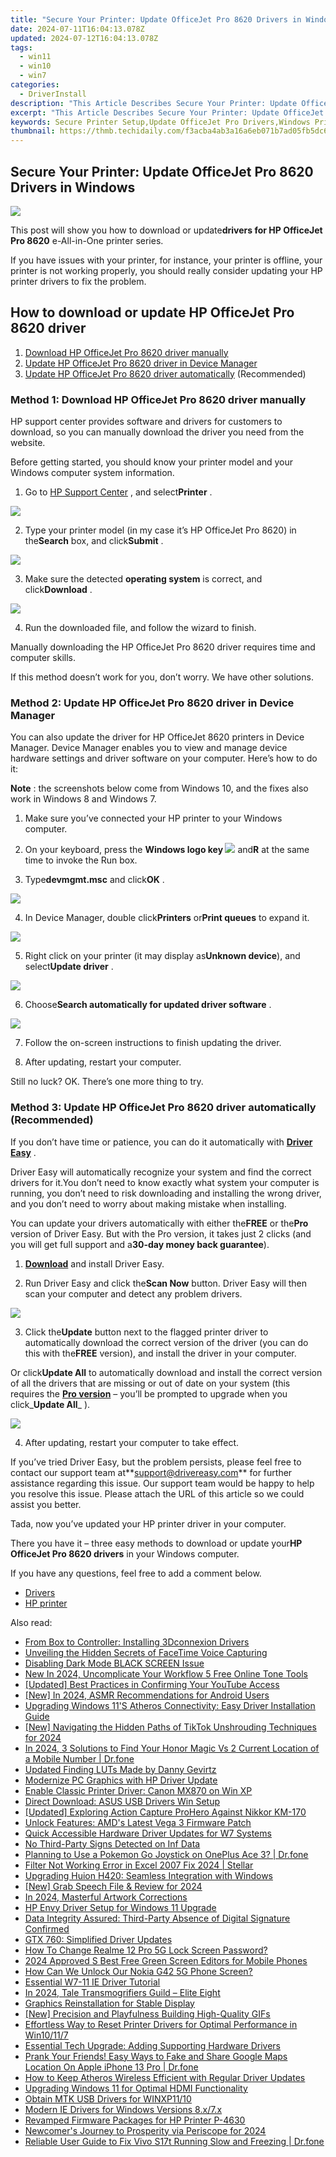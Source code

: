```yaml
---
title: "Secure Your Printer: Update OfficeJet Pro 8620 Drivers in Windows"
date: 2024-07-11T16:04:13.078Z
updated: 2024-07-12T16:04:13.078Z
tags:
  - win11
  - win10
  - win7
categories:
  - DriverInstall
description: "This Article Describes Secure Your Printer: Update OfficeJet Pro 8620 Drivers in Windows"
excerpt: "This Article Describes Secure Your Printer: Update OfficeJet Pro 8620 Drivers in Windows"
keywords: Secure Printer Setup,Update OfficeJet Pro Drivers,Windows Printer Driver Updates,OfficeJet Pro 8620 Security Update,Secure Printer Connectivity,Enhance OfficeJet Pro Security,Printer Drivers Update Guide
thumbnail: https://thmb.techidaily.com/f3acba4ab3a16a6eb071b7ad05fb5dc6bcda3ad9bf54bc2e5b6e949de6c9c500.jpg
---
```


## Secure Your Printer: Update OfficeJet Pro 8620 Drivers in Windows

![](https://images.drivereasy.com/wp-content/uploads/2018/06/img_5b29f24d1dbae.jpg)

 This post will show you how to download or update**drivers for HP OfficeJet Pro 8620** e-All-in-One printer series.

 If you have issues with your printer, for instance, your printer is offline, your printer is not working properly, you should really consider updating your HP printer drivers to fix the problem.

## How to download or update HP OfficeJet Pro 8620 driver

1. [Download HP OfficeJet Pro 8620 driver manually](#Fix1)
2. [Update HP OfficeJet Pro 8620 driver in Device Manager](#Fix2)
3. [Update HP OfficeJet Pro 8620 driver automatically](#Fix3) (Recommended)

### Method 1: Download HP OfficeJet Pro 8620 driver manually

 HP support center provides software and drivers for customers to download, so you can manually download the driver you need from the website.

 Before getting started, you should know your printer model and your Windows computer system information.

 1) Go to [HP Support Center](https://support.hp.com/drivers/) , and select**Printer** .

![](https://images.drivereasy.com/wp-content/uploads/2018/06/img_5b17a61db8764.jpg)

 2) Type your printer model (in my case it’s HP OfficeJet Pro 8620) in the**Search** box, and click**Submit** .

![](https://images.drivereasy.com/wp-content/uploads/2018/06/img_5b29f337c3865.png)

 3) Make sure the detected **operating system** is correct, and click**Download** .

![](https://images.drivereasy.com/wp-content/uploads/2018/06/img_5b29f2f35ac0c.jpg)

4) Run the downloaded file, and follow the wizard to finish.

 Manually downloading the HP OfficeJet Pro 8620 driver requires time and computer skills.

 If this method doesn’t work for you, don’t worry. We have other solutions.

### Method 2: Update HP OfficeJet Pro 8620 driver in Device Manager

 You can also update the driver for HP OfficeJet 8620 printers in Device Manager. Device Manager enables you to view and manage device hardware settings and driver software on your computer. Here’s how to do it:

**Note** : the screenshots below come from Windows 10, and the fixes also work in Windows 8 and Windows 7.

 1) Make sure you’ve connected your HP printer to your Windows computer.

 2) On your keyboard, press the **Windows logo key ![](https://images.drivereasy.com/wp-content/uploads/2017/09/img_59b0b16974940.png)**  and**R** at the same time to invoke the Run box.

 3) Type**devmgmt.msc** and click**OK** .

![](https://images.drivereasy.com/wp-content/uploads/2018/06/img_5b1f85504ee6f.jpg)

 4) In Device Manager, double click**Printers** or**Print queues** to expand it.

![](https://images.drivereasy.com/wp-content/uploads/2018/06/img_5b17a74442076.png)

 5) Right click on your printer (it may display as**Unknown device**), and select**Update driver** .

![](https://images.drivereasy.com/wp-content/uploads/2018/06/img_5b17a789b323b.png)

 6) Choose**Search automatically for updated driver software** .

![](https://images.drivereasy.com/wp-content/uploads/2018/06/img_5b17a7a82a61c.jpg)

7) Follow the on-screen instructions to finish updating the driver.

8) After updating, restart your computer.

Still no luck? OK. There’s one more thing to try.

### Method 3: Update HP OfficeJet Pro 8620 driver automatically (Recommended)

 If you don’t have time or patience, you can do it automatically with **[Driver Easy](https://tools.techidaily.com/drivereasy/download/)**  .

 Driver Easy will automatically recognize your system and find the correct drivers for it.You don’t need to know exactly what system your computer is running, you don’t need to risk downloading and installing the wrong driver, and you don’t need to worry about making mistake when installing.

 You can update your drivers automatically with either the**FREE** or the**Pro** version of Driver Easy. But with the Pro version, it takes just 2 clicks (and you will get full support and a**30-day money back guarantee**).

 1) **[Download](https://tools.techidaily.com/drivereasy/download/)**  and install Driver Easy.

 2) Run Driver Easy and click the**Scan Now** button. Driver Easy will then scan your computer and detect any problem drivers.

![](https://images.drivereasy.com/wp-content/uploads/2018/06/img_5b20bf24ea7df.jpg)

 3) Click the**Update** button next to the flagged printer driver to automatically download the correct version of the driver (you can do this with the**FREE** version), and install the driver in your computer.

 Or click**Update All** to automatically download and install the correct version of all the drivers that are missing or out of date on your system (this requires the **[Pro version](https://tools.techidaily.com/drivereasy/download/)**  – you’ll be prompted to upgrade when you click_**Update All**_ ).

![](https://images.drivereasy.com/wp-content/uploads/2018/06/img_5b29f4c2b5d64.jpg)

4) After updating, restart your computer to take effect.

 If you’ve tried Driver Easy, but the problem persists, please feel free to contact our support team at**<support@drivereasy.com>** for further assistance regarding this issue. Our support team would be happy to help you resolve this issue. Please attach the URL of this article so we could assist you better.

Tada, now you’ve updated your HP printer driver in your computer.

 There you have it – three easy methods to download or update your**HP OfficeJet Pro 8620 drivers** in your Windows computer.

If you have any questions, feel free to add a comment below.

* [Drivers](https://tools.techidaily.com/drivereasy/download/)
* [HP printer](https://tools.techidaily.com/drivereasy/download/)

<ins class="adsbygoogle"
     style="display:block"
     data-ad-format="autorelaxed"
     data-ad-client="ca-pub-7571918770474297"
     data-ad-slot="1223367746"></ins>



<ins class="adsbygoogle"
     style="display:block"
     data-ad-client="ca-pub-7571918770474297"
     data-ad-slot="8358498916"
     data-ad-format="auto"
     data-full-width-responsive="true"></ins>



<span class="atpl-alsoreadstyle">Also read:</span>
<div><ul>
<li><a href="https://driver-install.techidaily.com/from-box-to-controller-installing-3dconnexion-drivers/"><u>From Box to Controller: Installing 3Dconnexion Drivers</u></a></li>
<li><a href="https://on-screen-recording.techidaily.com/unveiling-the-hidden-secrets-of-facetime-voice-capturing/"><u>Unveiling the Hidden Secrets of FaceTime Voice Capturing</u></a></li>
<li><a href="https://network-issues.techidaily.com/disabling-dark-mode-black-screen-issue/"><u>Disabling Dark Mode BLACK SCREEN Issue</u></a></li>
<li><a href="https://video-ai-editor.techidaily.com/new-in-2024-uncomplicate-your-workflow-5-free-online-tone-tools/"><u>New In 2024, Uncomplicate Your Workflow 5 Free Online Tone Tools</u></a></li>
<li><a href="https://youtube-clips.techidaily.com/updated-best-practices-in-confirming-your-youtube-access/"><u>[Updated] Best Practices in Confirming Your YouTube Access</u></a></li>
<li><a href="https://eaxpv-info.techidaily.com/new-in-2024-asmr-recommendations-for-android-users/"><u>[New] In 2024, ASMR Recommendations for Android Users</u></a></li>
<li><a href="https://driver-install.techidaily.com/upgrading-windows-11s-atheros-connectivity-easy-driver-installation-guide/"><u>Upgrading Windows 11'S Atheros Connectivity: Easy Driver Installation Guide</u></a></li>
<li><a href="https://tiktok-videos.techidaily.com/new-navigating-the-hidden-paths-of-tiktok-unshrouding-techniques-for-2024/"><u>[New] Navigating the Hidden Paths of TikTok  Unshrouding Techniques for 2024</u></a></li>
<li><a href="https://android-location-track.techidaily.com/in-2024-3-solutions-to-find-your-honor-magic-vs-2-current-location-of-a-mobile-number-drfone-by-drfone-virtual-android/"><u>In 2024, 3 Solutions to Find Your Honor Magic Vs 2 Current Location of a Mobile Number | Dr.fone</u></a></li>
<li><a href="https://ai-editing-video.techidaily.com/updated-finding-luts-made-by-danny-gevirtz/"><u>Updated Finding LUTs Made by Danny Gevirtz</u></a></li>
<li><a href="https://driver-install.techidaily.com/modernize-pc-graphics-with-hp-driver-update/"><u>Modernize PC Graphics with HP Driver Update</u></a></li>
<li><a href="https://driver-install.techidaily.com/enable-classic-printer-driver-canon-mx870-on-win-xp/"><u>Enable Classic Printer Driver: Canon MX870 on Win XP</u></a></li>
<li><a href="https://driver-install.techidaily.com/direct-download-asus-usb-drivers-win-setup/"><u>Direct Download: ASUS USB Drivers Win Setup</u></a></li>
<li><a href="https://some-knowledge.techidaily.com/updated-exploring-action-capture-prohero-against-nikkor-km-170/"><u>[Updated] Exploring Action Capture  ProHero Against Nikkor KM-170</u></a></li>
<li><a href="https://driver-install.techidaily.com/unlock-features-amds-latest-vega-3-firmware-patch/"><u>Unlock Features: AMD's Latest Vega 3 Firmware Patch</u></a></li>
<li><a href="https://driver-install.techidaily.com/quick-accessible-hardware-driver-updates-for-w7-systems/"><u>Quick Accessible Hardware Driver Updates for W7 Systems</u></a></li>
<li><a href="https://driver-install.techidaily.com/no-third-party-signs-detected-on-inf-data/"><u>No Third-Party Signs Detected on Inf Data</u></a></li>
<li><a href="https://android-pokemon-go.techidaily.com/planning-to-use-a-pokemon-go-joystick-on-oneplus-ace-3-drfone-by-drfone-virtual-android/"><u>Planning to Use a Pokemon Go Joystick on OnePlus Ace 3? | Dr.fone</u></a></li>
<li><a href="https://phone-solutions.techidaily.com/filter-not-working-error-in-excel-2007-fix-2024-stellar-by-stellar-guide/"><u>Filter Not Working Error in Excel 2007 Fix 2024 | Stellar</u></a></li>
<li><a href="https://driver-install.techidaily.com/upgrading-huion-h420-seamless-integration-with-windows/"><u>Upgrading Huion H420: Seamless Integration with Windows</u></a></li>
<li><a href="https://video-capture.techidaily.com/new-grab-speech-file-and-review-for-2024/"><u>[New] Grab Speech File & Review for 2024</u></a></li>
<li><a href="https://extra-guidance.techidaily.com/in-2024-masterful-artwork-corrections/"><u>In 2024, Masterful Artwork Corrections</u></a></li>
<li><a href="https://driver-install.techidaily.com/hp-envy-driver-setup-for-windows-11-upgrade/"><u>HP Envy Driver Setup for Windows 11 Upgrade</u></a></li>
<li><a href="https://driver-install.techidaily.com/data-integrity-assured-third-party-absence-of-digital-signature-confirmed/"><u>Data Integrity Assured: Third-Party Absence of Digital Signature Confirmed</u></a></li>
<li><a href="https://driver-install.techidaily.com/gtx-760-simplified-driver-updates/"><u>GTX 760: Simplified Driver Updates</u></a></li>
<li><a href="https://easy-unlock-android.techidaily.com/how-to-change-realme-12-pro-5g-lock-screen-password-by-drfone-android/"><u>How To Change Realme 12 Pro 5G Lock Screen Password?</u></a></li>
<li><a href="https://ai-video-tools.techidaily.com/2024-approved-s-best-free-green-screen-editors-for-mobile-phones/"><u>2024 Approved S Best Free Green Screen Editors for Mobile Phones</u></a></li>
<li><a href="https://easy-unlock-android.techidaily.com/how-can-we-unlock-our-nokia-g42-5g-phone-screen-by-drfone-android/"><u>How Can We Unlock Our Nokia G42 5G Phone Screen?</u></a></li>
<li><a href="https://driver-install.techidaily.com/essential-w7-11-ie-driver-tutorial/"><u>Essential W7-11 IE Driver Tutorial</u></a></li>
<li><a href="https://some-skills.techidaily.com/in-2024-tale-transmogrifiers-guild-elite-eight/"><u>In 2024, Tale Transmogrifiers Guild – Elite Eight</u></a></li>
<li><a href="https://driver-install.techidaily.com/graphics-reinstallation-for-stable-display/"><u>Graphics Reinstallation for Stable Display</u></a></li>
<li><a href="https://extra-approaches.techidaily.com/new-precision-and-playfulness-building-high-quality-gifs/"><u>[New] Precision and Playfulness  Building High-Quality GIFs</u></a></li>
<li><a href="https://driver-install.techidaily.com/effortless-way-to-reset-printer-drivers-for-optimal-performance-in-win10117/"><u>Effortless Way to Reset Printer Drivers for Optimal Performance in Win10/11/7</u></a></li>
<li><a href="https://driver-install.techidaily.com/essential-tech-upgrade-adding-supporting-hardware-drivers/"><u>Essential Tech Upgrade: Adding Supporting Hardware Drivers</u></a></li>
<li><a href="https://fake-location.techidaily.com/prank-your-friends-easy-ways-to-fake-and-share-google-maps-location-on-apple-iphone-13-pro-drfone-by-drfone-virtual-ios/"><u>Prank Your Friends! Easy Ways to Fake and Share Google Maps Location On Apple iPhone 13 Pro | Dr.fone</u></a></li>
<li><a href="https://driver-install.techidaily.com/how-to-keep-atheros-wireless-efficient-with-regular-driver-updates/"><u>How to Keep Atheros Wireless Efficient with Regular Driver Updates</u></a></li>
<li><a href="https://driver-install.techidaily.com/upgrading-windows-11-for-optimal-hdmi-functionality/"><u>Upgrading Windows 11 for Optimal HDMI Functionality</u></a></li>
<li><a href="https://driver-install.techidaily.com/obtain-mtk-usb-drivers-for-winxp1110/"><u>Obtain MTK USB Drivers for WINXP11/10</u></a></li>
<li><a href="https://driver-install.techidaily.com/modern-ie-drivers-for-windows-versions-8x7x/"><u>Modern IE Drivers for Windows Versions 8.x/7.x</u></a></li>
<li><a href="https://driver-install.techidaily.com/revamped-firmware-packages-for-hp-printer-p-4630/"><u>Revamped Firmware Packages for HP Printer P-4630</u></a></li>
<li><a href="https://extra-guidance.techidaily.com/newcomers-journey-to-prosperity-via-periscope-for-2024/"><u>Newcomer's Journey to Prosperity via Periscope for 2024</u></a></li>
<li><a href="https://fix-guide.techidaily.com/reliable-user-guide-to-fix-vivo-s17t-running-slow-and-freezing-drfone-by-drfone-fix-android-problems-fix-android-problems/"><u>Reliable User Guide to Fix Vivo S17t Running Slow and Freezing | Dr.fone</u></a></li>
</ul></div>
